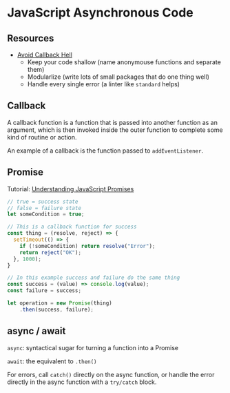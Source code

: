 # JavaScript Asynchronous Code

## Resources

* [Avoid Callback Hell](http://callbackhell.com/)
  * Keep your code shallow (name anonymouse functions and separate them)
  * Modularlize (write lots of small packages that do one thing well)
  * Handle every single error (a linter like `standard` helps)

## Callback

A callback function is a function that is passed into another function as an argument, which is then invoked inside the outer function to complete some kind of routine or action.

An example of a callback is the function passed to `addEventListener`.

## Promise

Tutorial: [Understanding JavaScript Promises](https://www.digitalocean.com/community/tutorials/understanding-javascript-promises)

``` js
// true = success state
// false = failure state
let someCondition = true;

// This is a callback function for success
const thing = (resolve, reject) => {
  setTimeout(() => {
    if (!someCondition) return resolve("Error");  
    return reject("OK");
  }, 1000);
}

// In this example success and failure do the same thing
const success = (value) => console.log(value);
const failure = success;

let operation = new Promise(thing)
	.then(success, failure);
```


## async / await

`async`: syntactical sugar for turning a function into a Promise

`await`: the equivalent to `.then()`

For errors, call `catch()` directly on the async function, or handle the error directly in the async function with a `try/catch` block.